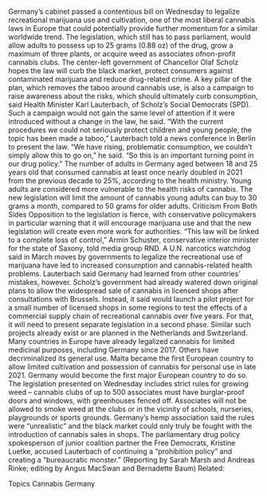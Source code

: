 Germany’s cabinet passed a contentious bill on Wednesday to legalize recreational marijuana use and cultivation, one of the most liberal cannabis laws in Europe that could potentially provide further momentum for a similar worldwide trend.
The legislation, which still has to pass parliament, would allow adults to possess up to 25 grams (0.88 oz) of the drug, grow a maximum of three plants, or acquire weed as associates ofnon-profit cannabis clubs.
The center-left government of Chancellor Olaf Scholz hopes the law will curb the black market, protect consumers against contaminated marijuana and reduce drug-related crime.
A key pillar of the plan, which removes the taboo around cannabis use, is also a campaign to raise awareness about the risks, which should ultimately curb consumption, said Health Minister Karl Lauterbach, of Scholz’s Social Democrats (SPD).
Such a campaign would not gain the same level of attention if it were introduced without a change in the law, he said.
“With the current procedures we could not seriously protect children and young people, the topic has been made a taboo,” Lauterbach told a news conference in Berlin to present the law.
“We have rising, problematic consumption, we couldn’t simply allow this to go on,” he said. “So this is an important turning point in our drug policy.”
The number of adults in Germany aged between 18 and 25 years old that consumed cannabis at least once nearly doubled in 2021 from the previous decade to 25%, according to the health ministry.
Young adults are considered more vulnerable to the health risks of cannabis. The new legislation will limit the amount of cannabis young adults can buy to 30 grams a month, compared to 50 grams for older adults.
Criticism From Both Sides
Opposition to the legislation is fierce, with conservative policymakers in particular warning that it will encourage marijuana use and that the new legislation will create even more work for authorities.
“This law will be linked to a complete loss of control,” Armin Schuster, conservative interior minister for the state of Saxony, told media group RND.
A U.N. narcotics watchdog said in March moves by governments to legalize the recreational use of marijuana have led to increased consumption and cannabis-related health problems.
Lauterbach said Germany had learned from other countries’ mistakes, however.
Scholz’s government had already watered down original plans to allow the widespread sale of cannabis in licensed shops after consultations with Brussels.
Instead, it said would launch a pilot project for a small number of licensed shops in some regions to test the effects of a commercial supply chain of recreational cannabis over five years. For that, it will need to present separate legislation in a second phase.
Similar such projects already exist or are planned in the Netherlands and Switzerland.
Many countries in Europe have already legalized cannabis for limited medicinal purposes, including Germany since 2017. Others have decriminalized its general use.
Malta became the first European country to allow limited cultivation and possession of cannabis for personal use in late 2021. Germany would become the first major European country to do so.
The legislation presented on Wednesday includes strict rules for growing weed – cannabis clubs of up to 500 associates must have burglar-proof doors and windows, with greenhouses fenced off. Associates will not be allowed to smoke weed at the clubs or in the vicinity of schools, nurseries, playgrounds or sports grounds.
Germany’s hemp association said the rules were “unrealistic” and the black market could only truly be fought with the introduction of cannabis sales in shops.
The parliamentary drug policy spokesperson of junior coalition partner the Free Democrats, Kristine Luetke, accused Lauterbach of continuing a “prohibition policy” and creating a “bureaucratic monster.”
(Reporting by Sarah Marsh and Andreas Rinke; editing by Angus MacSwan and Bernadette Baum)
Related:

Topics
Cannabis
Germany
